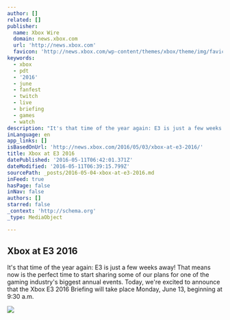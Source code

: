 ```yaml
---
author: []
related: []
publisher:
  name: Xbox Wire
  domain: news.xbox.com
  url: 'http://news.xbox.com'
  favicon: 'http://news.xbox.com/wp-content/themes/xbox/theme/img/favicons/favicon.ico'
keywords:
  - xbox
  - pdt
  - '2016'
  - june
  - fanfest
  - twitch
  - live
  - briefing
  - games
  - watch
description: "It's that time of the year again: E3 is just a few weeks away! That means now is the perfect time to start sharing some of our plans for one of the gaming industry's biggest annual events. Today, we're excited to announce that the Xbox E3 2016 Briefing will take place Monday, June 13, beginning at 9:30 a.m."
inLanguage: en
app_links: []
isBasedOnUrl: 'http://news.xbox.com/2016/05/03/xbox-at-e3-2016/'
title: Xbox at E3 2016
datePublished: '2016-05-11T06:42:01.371Z'
dateModified: '2016-05-11T06:39:15.799Z'
sourcePath: _posts/2016-05-04-xbox-at-e3-2016.md
inFeed: true
hasPage: false
inNav: false
authors: []
starred: false
_context: 'http://schema.org'
_type: MediaObject

---
```

<article style=""><h1>Xbox at E3 2016</h1><p>It's that time of the year again: E3 is just a few weeks away! That means now is the perfect time to start sharing some of our plans for one of the gaming industry's biggest annual events. Today, we're excited to announce that the Xbox E3 2016 Briefing will take place Monday, June 13, beginning at 9:30 a.m.</p><img src="http://news.xbox.com/wp-content/uploads/XboxE3Hero1-940x520.jpg" /></article>